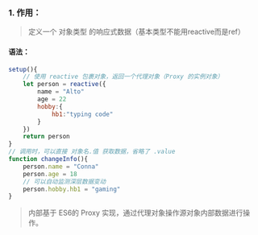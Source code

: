 ### 1. 作用：
>定义一个 对象类型 的响应式数据（基本类型不能用reactive而是ref）

#### 语法：
```js
setup(){
	// 使用 reactive 包裹对象，返回一个代理对象（Proxy 的实例对象）
	let person = reactive({
		name = "Alto"
		age = 22
		hobby:{
			hb1:"typing code"
		}
	})
	return person
}
// 调用时，可以直接 对象名.值 获取数据，省略了 .value
function changeInfo(){
	person.name = "Conna"
	person.age = 18
	// 可以自动监测深层数据变动
	person.hobby.hb1 = "gaming"
}
```
>内部基于 ES6的 Proxy 实现，通过代理对象操作源对象内部数据进行操作。
